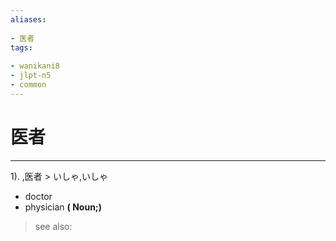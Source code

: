 ```yaml
---
aliases:
    
- 医者
tags:
    
- wanikani8
- jlpt-n5
- common
---
```


# 医者
---
1).
,医者 > いしゃ,いしゃ

- doctor
- physician
**( Noun;)**
> see also: 
            